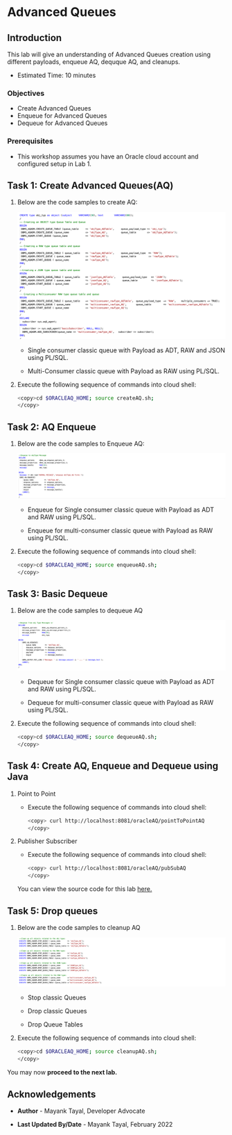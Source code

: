 # Advanced Queues

## Introduction

This lab will give an understanding of Advanced Queues creation using different payloads, enqueue AQ, dequque AQ, and cleanups.

- Estimated Time: 10 minutes

### Objectives

- Create Advanced Queues
- Enqueue for Advanced Queues
- Dequeue for Advanced Queues

### Prerequisites

- This workshop assumes you have an Oracle cloud account and configured setup in Lab 1.

## Task 1: Create Advanced Queues(AQ)

1. Below are the code samples to create AQ:

    ![createAQ](./images/create-aq.png " ")

    - Single consumer classic queue with Payload as ADT, RAW and JSON using PL/SQL.

    - Multi-Consumer classic queue with Payload as RAW using PL/SQL.  

2. Execute the following sequence of commands into cloud shell:

    ```bash
    <copy>cd $ORACLEAQ_HOME; source createAQ.sh;
    </copy>
    ```

## Task 2: AQ Enqueue

1. Below are the code samples to Enqueue AQ:

    ![enqueueAQ](./images/enqueue-aq.png " ")

    - Enqueue for Single consumer classic queue with Payload as ADT and RAW using PL/SQL.

    - Enqueue for multi-consumer classic queue with Payload as RAW using PL/SQL.

2. Execute the following sequence of commands into cloud shell:

    ```bash
    <copy>cd $ORACLEAQ_HOME; source enqueueAQ.sh;
    </copy>
    ```

## Task 3: Basic Dequeue

1. Below are the code samples to dequeue AQ

    ![dequeueAQ](./images/dequeue-aq.png " ")

    - Dequeue for Single consumer classic queue with Payload as ADT and RAW using PL/SQL.

    - Dequeue for multi-consumer classic queue with Payload as RAW using PL/SQL.

2. Execute the following sequence of commands into cloud shell:

    ```bash
    <copy>cd $ORACLEAQ_HOME; source dequeueAQ.sh;
    </copy>
    ```

## Task 4: Create AQ, Enqueue and Dequeue using Java

1. Point to Point
    - Execute the following sequence of commands into cloud shell:

        ```bash
        <copy> curl http://localhost:8081/oracleAQ/pointToPointAQ 
        </copy>
        ```

2. Publisher Subscriber
    - Execute the following sequence of commands into cloud shell:

        ```bash
        <copy> curl http://localhost:8081/oracleAQ/pubSubAQ 
        </copy>
        ```

    You can view the source code for this lab [here.](https://github.com/oracle/microservices-datadriven/tree/main/workshops/oracleAQ/aqJava/src/main/java/com/examples/enqueueDequeueAQ/EnqueueDequeueAQ.java)

## Task 5: Drop queues

1. Below are the code samples to cleanup AQ

    ![cleanupAQ](./images/cleanup-aq.png " ")

    - Stop classic Queues

    - Drop classic Queues

    - Drop Queue Tables

2. Execute the following sequence of commands into cloud shell:

    ```bash
    <copy>cd $ORACLEAQ_HOME; source cleanupAQ.sh;
    </copy>
    ```

You may now **proceed to the next lab.**

## Acknowledgements

- **Author** - Mayank Tayal, Developer Advocate

- **Last Updated By/Date** - Mayank Tayal, February 2022

